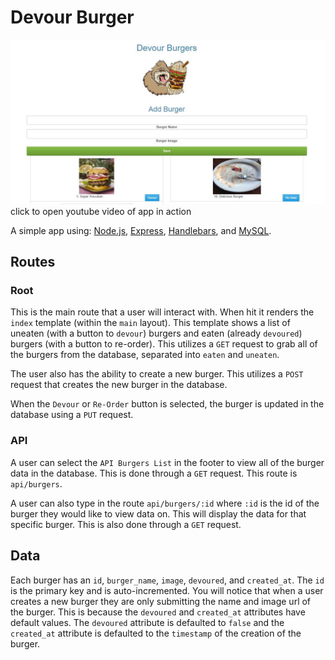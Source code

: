 # Devour Burger
[![Devour Burger Click to open YouTube video](/public/assets/img/ScreenCapture.JPG)](https://youtu.be/VRrk3-udC70)
click to open youtube video of app in action

A simple app using:
[Node.js](https://nodejs.org/en/), 
[Express](http://expressjs.com/), 
[Handlebars](http://handlebarsjs.com/), and
[MySQL](https://github.com/mysqljs/mysql).

## Routes

### Root

This is the main route that a user will interact with. When hit it renders
the `index` template (within the `main` layout). This template shows a list of
uneaten (with a button to `devour`) burgers and eaten (already `devoured`)
burgers (with a button to re-order). This utilizes a `GET` request to grab all of the burgers from the
database, separated into `eaten` and `uneaten`.

The user also has the ability to create a new burger. This utilizes a `POST`
request that creates the new burger in the database.

When the `Devour` or `Re-Order` button is selected, the burger is updated in the database
using a `PUT` request.

### API

A user can select the `API Burgers List` in the footer to view all of the burger
data in the database. This is done through a `GET` request. This route is
`api/burgers`.

A user can also type in the route `api/burgers/:id` where `:id` is the id of the
burger they would like to view data on. This will display the data for that
specific burger. This is also done through a `GET` request.

## Data

Each burger has an `id`, `burger_name`, `image`, `devoured`, and `created_at`. The `id`
is the primary key and is auto-incremented. You will notice that when a user
creates a new burger they are only submitting the name and image url of the burger. This is
because the `devoured` and `created_at` attributes have default values. The
`devoured` attribute is defaulted to `false` and the `created_at` attribute is
defaulted to the `timestamp` of the creation of the burger.
